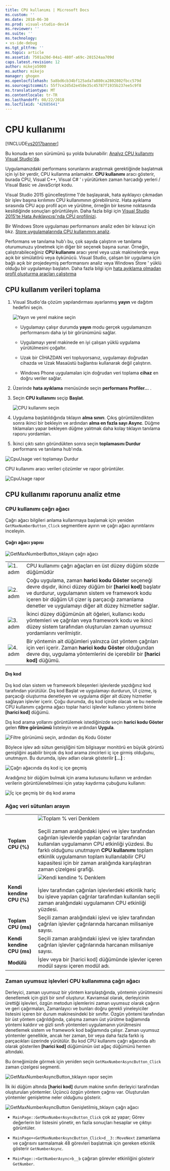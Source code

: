 ```yaml
---
title: CPU kullanımı | Microsoft Docs
ms.custom: ''
ms.date: 2018-06-30
ms.prod: visual-studio-dev14
ms.reviewer: ''
ms.suite: ''
ms.technology:
- vs-ide-debug
ms.tgt_pltfrm: ''
ms.topic: article
ms.assetid: 7501a20d-04a1-480f-a69c-201524aa709d
caps.latest.revision: 12
author: mikejo5000
ms.author: mikejo
manager: ghogen
ms.openlocfilehash: 5a8bd6cb34bf125ada7a880ca2802802fbcc579d
ms.sourcegitcommit: 55f7ce2d5d2e458e35c45787f1935b237ee5c9f8
ms.translationtype: MT
ms.contentlocale: tr-TR
ms.lasthandoff: 08/22/2018
ms.locfileid: "42685641"
---
```

# <a name="cpu-usage"></a>CPU kullanımı
[!INCLUDE[vs2017banner](../includes/vs2017banner.md)]

Bu konuda en son sürümünü şu yolda bulunabilir: [Analyz CPU kullanımı Visual Studio'da](https://docs.microsoft.com/visualstudio/profiling/cpu-usage).  
  
Uygulamanızdaki performans sorunlarını araştırmak gerektiğinde başlatmak için iyi bir yerdir, CPU kullanma anlamaktır. **CPU kullanımı** aracı gösterir, burada CPU, Visual C++, Visual C# ' ı yürütürken zaman harcadığı yerleri / Visual Basic ve JavaScript kodu.  
  
 Visual Studio 2015 güncelleştirme 1'de başlayarak, hata ayıklayıcı çıkmadan bir işlev başına kırılımını CPU kullanımının görebilirsiniz. Hata ayıklama sırasında CPU açıp profil açın ve yürütme, örneğin bir kesme noktasında kesildiğinde sonuçları görüntüleyin. Daha fazla bilgi için [Visual Studio 2015'te Hata Ayıklayıcısı'nda CPU profilinizi](http://blogs.msdn.com/b/visualstudioalm/archive/2015/10/29/profile-your-cpu-in-the-debugger-in-visual-studio-2015.aspx).  
  
 Bir Windows Store uygulaması performansını analiz eden bir kılavuz için bkz. [Store uygulamalarında CPU kullanımını analiz](https://msdn.microsoft.com/library/windows/apps/dn641982.aspx).  
  
 Performans ve tanılama hub'ı bu, çok sayıda çalıştırın ve tanılama oturumunuzu yönetmek için diğer bir seçenek başına sunar. Örneğin, çalıştırabileceğiniz **CPU kullanımı** aracı yerel veya uzak makinelerde veya açık bir simülatörü veya öykünücü. Visual Studio, çalışan bir uygulama için bağlı açık bir projedeymiş performansını analiz veya Windows Store ' yüklü olduğu bir uygulamayı başlatın. Daha fazla bilgi için [hata ayıklama olmadan profil oluşturma araçları çalıştırma](http://msdn.microsoft.com/library/e97ce1a4-62d6-4b8e-a2f7-61576437ff01)  
  
##  <a name="BKMK_Collect_CPU_usage_data"></a> CPU kullanım verileri toplama  
  
1.  Visual Studio'da çözüm yapılandırması ayarlanmış **yayın** ve dağıtım hedefini seçin.  
  
     ![Yayın ve yerel makine seçin](../profiling/media/cpuuse-selectreleaselocalmachine.png "CPUUSE_SelectReleaseLocalMachine")  
  
    -   Uygulamayı çalışır durumda **yayın** modu gerçek uygulamanızın performansını daha iyi bir görünümünü sağlar.  
  
    -   Uygulamayı yerel makinede en iyi çalışan yüklü uygulama yürütülmesini çoğaltır.  
  
    -   Uzak bir CİHAZDAN veri topluyorsanız, uygulamayı doğrudan cihazda ve Uzak Masaüstü bağlantısı kullanarak değil çalıştırın.  
  
    -   Windows Phone uygulamaları için doğrudan veri toplama **cihaz** en doğru veriler sağlar.  
  
2.  Üzerinde **hata ayıklama** menüsünde seçin **performans Profiler...** .  
  
3.  Seçin **CPU kullanımı** seçip **Başlat**.  
  
     ![CPU kullanımı seçin](../profiling/media/cpuuse-lib-choosecpuusage.png "CPUUSE_LIB_ChooseCpuUsage")  
  
4.  Uygulama başlatıldığında tıklayın **alma sınırı**. Çıkış görüntülendikten sonra ikinci bir bekleyin ve ardından **alma en fazla sayı Async**. Düğme tıklamaları yapar bekleyen düğme yalıtmak daha kolay tıklayın tanılama raporu yordamları.  
  
5.  İkinci çıktı satırı göründükten sonra seçin **toplamasını Durdur** performans ve tanılama hub'ında.  
  
 ![CpuUsage veri toplamayı Durdur](../profiling/media/cpu-use-wt-stopcollection.png "CPU_USE_WT_StopCollection")  
  
 CPU kullanımı aracı verileri çözümler ve rapor görüntüler.  
  
 ![CpuUsage rapor](../profiling/media/cpu-use-wt-report.png "CPU_USE_WT_Report")  
  
## <a name="analyze-the-cpu-usage-report"></a>CPU kullanımı raporunu analiz etme  
  
###  <a name="BKMK_The_CPU_Usage_call_tree"></a> CPU kullanımı çağrı ağacı  
 Çağrı ağacı bilgileri anlama kullanmaya başlamak için yeniden `GetMaxNumberButton_Click` segmentlere ayırın ve çağrı ağacı ayrıntılarını inceleyin.  
  
####  <a name="BKMK_Call_tree_structure"></a> Çağrı ağacı yapısı  
 ![GetMaxNumberButton&#95;tıklayın çağrı ağacı](../profiling/media/cpu-use-wt-getmaxnumbercalltree-annotated.png "CPU_USE_WT_GetMaxNumberCallTree_annotated")  
  
|||  
|-|-|  
|![1. adım](../profiling/media/procguid-1.png "ProcGuid_1")|CPU kullanımı çağrı ağaçları en üst düzey düğüm sözde düğümüdür|  
|![2. adım](../profiling/media/procguid-2.png "ProcGuid_2")|Çoğu uygulama, zaman **harici kodu Göster** seçeneği devre dışıdır, ikinci düzey düğüm bir **[harici kod]** başlatır ve durdurur, uygulamanın sistem ve framework kodu içeren bir düğüm UI çizer iş parçacığı zamanlama denetler ve uygulamayı diğer alt düzey hizmetler sağlar.|  
|![3. adım](../profiling/media/procguid-3.png "ProcGuid_3")|İkinci düzey düğümünün alt öğeleri, kullanıcı kodu yöntemleri ve çağrılan veya framework kodu ve ikinci düzey sistem tarafından oluşturulan zaman uyumsuz yordamlarını verilmiştir.|  
|![4. adım](../profiling/media/procguid-4.png "ProcGuid_4")|Bir yöntemin alt düğümleri yalnızca üst yöntem çağrıları için veri içerir. Zaman **harici kodu Göster** olduğundan devre dışı, uygulama yöntemlerini de içerebilir bir **[harici kod]** düğümü.|  
  
####  <a name="BKMK_External_Code"></a> Dış kod  
 Dış kod olan sistem ve framework bileşenleri işlevlerde yazdığınız kod tarafından yürütülür. Dış kod Başlat ve uygulamayı durdurun, UI çizme, iş parçacığı oluşturma denetleyen ve uygulama diğer alt düzey hizmetler sağlayan işlevler içerir. Çoğu durumda, dış kod içinde olacak ve bu nedenle CPU kullanımı çağırma ağacı toplar harici işlevler kullanıcı yöntemi birine **[harici kod]** düğümü.  
  
 Dış kod arama yollarını görüntülemek istediğinizde seçin **harici kodu Göster** gelen **filtre görünümü** listeleyin ve ardından **Uygula**.  
  
 ![Filtre görünümü seçin, ardından dış Kodu Göster](../profiling/media/cpu-use-wt-filterview.png "CPU_USE_WT_FilterView")  
  
 Böylece işlev adı sütun genişliğini tüm bilgisayar monitörü en büyük görüntü genişliğini aşabilir birçok dış kod arama zincirleri iç içe girmiş olduğunu, unutmayın. Bu durumda, işlev adları olarak gösterilir **[...]** :  
  
 ![Çağrı ağacında dış kod iç içe geçmiş](../profiling/media/cpu-use-wt-showexternalcodetoowide.png "CPU_USE_WT_ShowExternalCodeTooWide")  
  
 Aradığınız bir düğüm bulmak için arama kutusunu kullanın ve ardından verilerin görüntülenebilmesi için yatay kaydırma çubuğunu kullanın:  
  
 ![İç içe geçmiş bir dış kod arama](../profiling/media/cpu-use-wt-showexternalcodetoowide-found.png "CPU_USE_WT_ShowExternalCodeTooWide_Found")  
  
###  <a name="BKMK_Call_tree_data_columns"></a> Ağaç veri sütunları arayın  
  
|||  
|-|-|  
|**Toplam CPU (%)**|![Toplam % veri Denklem](../profiling/media/cpu-use-wt-totalpercentequation.png "CPU_USE_WT_TotalPercentEquation")<br /><br /> Seçili zaman aralığındaki işlevi ve işlev tarafından çağırılan işlevlerde yapılan çağrılar tarafından kullanılan uygulamanın CPU etkinliği yüzdesi. Bu farklı olduğunu unutmayın **CPU kullanımı** toplam etkinlik uygulamanın toplam kullanılabilir CPU kapasitesi için bir zaman aralığında karşılaştıran zaman çizelgesi grafiği.|  
|**Kendi kendine CPU (%)**|![Kendi kendine % Denklem](../profiling/media/cpu-use-wt-selflpercentequation.png "CPU_USE_WT_SelflPercentEquation")<br /><br /> İşlev tarafından çağırılan işlevlerdeki etkinlik hariç bu işleve yapılan çağrılar tarafından kullanılan seçili zaman aralığındaki uygulamanın CPU etkinliği yüzdesi.|  
|**Toplam CPU (ms)**|Seçili zaman aralığındaki işlevi ve işlev tarafından çağrılan işlevler çağrılarında harcanan milisaniye sayısı.|  
|**Kendi kendine CPU (ms)**|Seçili zaman aralığındaki işlevi ve işlev tarafından çağrılan işlevler çağrılarında harcanan milisaniye sayısı.|  
|**Modülü**|İşlev veya bir [harici kod] düğümünde işlevler içeren modül sayısı içeren modül adı.|  
  
###  <a name="BKMK_Asynchronous_functions_in_the_CPU_Usage_call_tree"></a> Zaman uyumsuz işlevleri CPU kullanımına çağrı ağacı  
 Derleyici, zaman uyumsuz bir yöntem karşılaştığında, yöntemin yürütmesini denetlemek için gizli bir sınıf oluşturur. Kavramsal olarak, derleyicinin ürettiği işlevleri, özgün metodun işlemlerini zaman uyumsuz olarak çağırın ve geri çağırmaları, Zamanlayıcı ve bunları doğru gerekli yineleyiciler listesini içeren bir durum makinesindeki bir sınıftır. Özgün yöntemi tarafından bir üst yöntem çağrıldığında, çalışma zamanı üst yürütme bağlamında yöntemi kaldırır ve gizli sınıfı yöntemleri uygulamanın yürütmesini denetlemek sistem ve framework kod bağlamında çalışır. Zaman uyumsuz yöntemler genellikle, ancak her zaman, bir veya daha fazla farklı iş parçacıkları üzerinde yürütülür. Bu kod CPU kullanımı çağrı ağacında altı olarak gösterilen **[harici kod]** düğümünün üst ağaç düğümünü hemen altındaki.  
  
 Bu örneğimizde görmek için yeniden seçin `GetMaxNumberAsyncButton_Click` zaman çizelgesi segmenti.  
  
 ![GetMaxNumberAsyncButton&#95;tıklayın rapor seçim](../profiling/media/cpu-use-wt-getmaxnumberasync-selected.png "CPU_USE_WT_GetMaxNumberAsync_Selected")  
  
 İlk iki düğüm altında **[harici kod]** durum makine sınıfın derleyici tarafından oluşturulan yöntemler. Üçüncü özgün yöntem çağrısı var. Oluşturulan yöntemler genişletme neler olduğunu gösterir.  
  
 ![GetMaxNumberAsyncButton Genişletilmiş&#95;tıklayın çağrı ağacı](../profiling/media/cpu-use-wt-getmaxnumberasync-expandedcalltree.png "CPU_USE_WT_GetMaxNumberAsync_ExpandedCallTree")  
  
-   `MainPage::GetMaxNumberAsyncButton_Click` çok az yapar; Görev değerlerin bir listesini yönetir, en fazla sonuçları hesaplar ve çıktıyı görüntüler.  
  
-   `MainPage+<GetMaxNumberAsyncButton_Click>d__3::MoveNext` zamanlama ve çağrısını sarmalamak 48 görevleri başlatmak için gereken etkinlik gösterir `GetNumberAsync`.  
  
-   `MainPage::<GetNumberAsync>b__b` çağıran görevler etkinliğini gösterir `GetNumber`.



